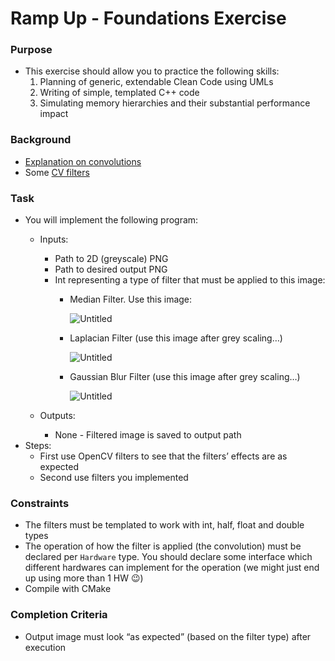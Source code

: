 # Ramp Up - Foundations Exercise

### Purpose

- This exercise should allow you to practice the following skills:
    1. Planning of generic, extendable Clean Code using UMLs
    2. Writing of simple, templated C++ code
    3. Simulating memory hierarchies and their substantial performance impact

### Background

- [Explanation on convolutions](https://www.youtube.com/watch?v=KuXjwB4LzSA)
- Some [CV filters](https://medium.com/@shashikadilhani97/digital-image-processing-filters-832ec6d18a73)

### Task

- You will implement the following program:
    - Inputs:
        - Path to 2D (greyscale) PNG
        - Path to desired output PNG
        - Int representing a type of filter that must be applied to this image:
            - Median Filter. Use this image:
                
                ![Untitled](https://prod-files-secure.s3.us-west-2.amazonaws.com/e3b38768-ebe2-46b9-8a6a-1730d505ac25/3ca998d8-3d8d-45a3-b1a7-f581f08640fb/Untitled.png)
                
            - Laplacian Filter  (use this image after grey scaling…)
                
                ![Untitled](https://prod-files-secure.s3.us-west-2.amazonaws.com/e3b38768-ebe2-46b9-8a6a-1730d505ac25/d29c1033-d18e-40f0-81da-5c1aabee573f/Untitled.png)
                
            - Gaussian Blur Filter (use this image after grey scaling…)
                
                ![Untitled](https://prod-files-secure.s3.us-west-2.amazonaws.com/e3b38768-ebe2-46b9-8a6a-1730d505ac25/d29c1033-d18e-40f0-81da-5c1aabee573f/Untitled.png)
                
    - Outputs:
        - None - Filtered image is saved to output path
- Steps:
    - First use OpenCV filters to see that the filters’ effects are as expected
    - Second use filters you implemented

### Constraints

- The filters must be templated to work with int, half, float and double types
- The operation of how the filter is applied (the convolution) must be declared per `Hardware` type. You should declare some interface which different hardwares can implement for the operation (we might just end up using more than 1 HW 😉)
- Compile with CMake

### Completion Criteria

- Output image must look “as expected” (based on the filter type) after execution
